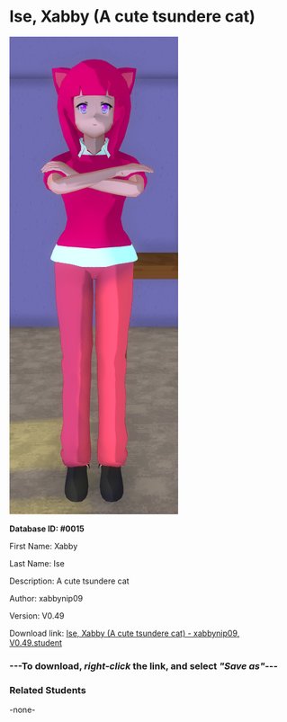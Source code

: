 # Ise, Xabby (A cute tsundere cat)

<img src="../../Files/Images/Ise, Xabby (A cute tsundere cat).png" title="Ise, Xabby (A cute tsundere cat) - xabbynip09, V0.49">

**Database ID: #0015**

First Name: Xabby

Last Name: Ise

Description: A cute tsundere cat

Author: xabbynip09

Version: V0.49

Download link: <a href="https://raw.githubusercontent.com/Arbiter1223/Daigaku-Gurashi-Custom-Students/master/Files/Student%20Files/Ise%2C%20Xabby%20(A%20cute%20tsundere%20cat)%20-%20xabbynip09%2C%20V0.49.student">Ise, Xabby (A cute tsundere cat) - xabbynip09, V0.49.student</a>

### ---**To download, _right-click_ the link, and select _"Save as"_**---

### Related Students

-none-
